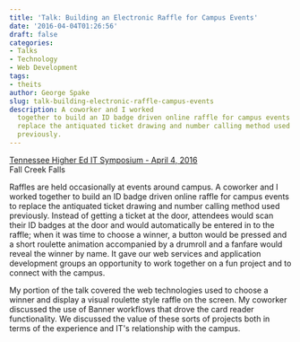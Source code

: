 ```yaml
---
title: 'Talk: Building an Electronic Raffle for Campus Events'
date: '2016-04-04T01:26:56'
draft: false
categories:
- Talks
- Technology
- Web Development
tags:
- theits
author: George Spake
slug: talk-building-electronic-raffle-campus-events
description: A coworker and I worked
  together to build an ID badge driven online raffle for campus events to
  replace the antiquated ticket drawing and number calling method used
  previously.
---
```


[Tennessee Higher Ed IT Symposium - April 4,
2016](https://www2.tntech.edu/itsymposium/)  
Fall Creek Falls

Raffles are held occasionally at events around campus. A coworker and I worked
together to build an ID badge driven online raffle for campus events to
replace the antiquated ticket drawing and number calling method used
previously. Instead of getting a ticket at the door, attendees would scan
their ID badges at the door and would automatically be entered in to the
raffle; when it was time to choose a winner, a button would be pressed and a
short roulette animation accompanied by a drumroll and a fanfare would reveal
the winner by name. It gave our web services and application development
groups an opportunity to work together on a fun project and to connect with
the campus.

My portion of the talk covered the web technologies used to choose a winner
and display a visual roulette style raffle on the screen. My coworker
discussed the use of Banner workflows that drove the card reader
functionality. We discussed the value of these sorts of projects both in terms
of the experience and IT's relationship with the campus.
